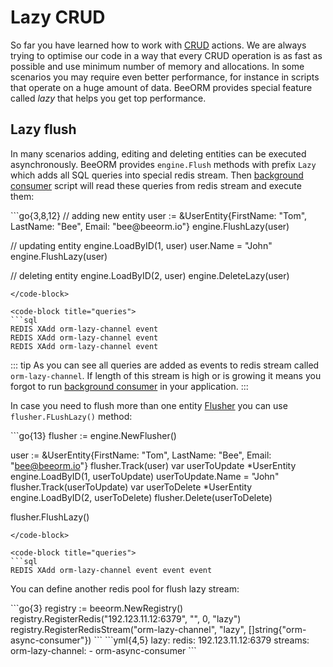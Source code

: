 # Lazy CRUD

So far you have learned how to work with [CRUD](/guide/crud.html) actions. 
We are always trying to optimise our code in a way that every CRUD operation is as
fast as possible and use minimum number of memory and allocations. 
In some scenarios you may require even better performance, for instance in 
scripts that operate on a huge amount of data. BeeORM provides special
feature called *lazy* that helps you get top performance.

## Lazy flush

In many scenarios adding, editing and deleting entities can be executed asynchronously.
BeeORM provides ``engine.Flush`` methods with prefix ``Lazy`` which adds all SQL queries
into special redis stream. Then [background consumer](/guide/background_consumer.html) script
will read these queries from redis stream and execute them:

<code-group>
<code-block title="code">
```go{3,8,12}
// adding new entity
user := &UserEntity{FirstName: "Tom", LastName: "Bee", Email: "bee@beeorm.io"}
engine.FlushLazy(user) 

// updating entity
engine.LoadByID(1, user)
user.Name = "John"
engine.FlushLazy(user)

// deleting entity
engine.LoadByID(2, user)
engine.DeleteLazy(user)
```
</code-block>

<code-block title="queries">
```sql
REDIS XAdd orm-lazy-channel event
REDIS XAdd orm-lazy-channel event
REDIS XAdd orm-lazy-channel event
```
</code-block>
</code-group>

::: tip
As you can see all queries are added as events to redis stream called 
``orm-lazy-channel``. If length of this stream is high or is growing it means 
you forgot to run [background consumer](/guide/background_consumer.html) in your 
application.
:::

In case you need to flush more than one entity [Flusher](/guide/crud.html#flusher) you can use
``flusher.FLushLazy()`` method:

<code-group>
<code-block title="code">
```go{13}
flusher := engine.NewFlusher()

user := &UserEntity{FirstName: "Tom", LastName: "Bee", Email: "bee@beeorm.io"}
flusher.Track(user) 
var userToUpdate *UserEntity
engine.LoadByID(1, userToUpdate)
userToUpdate.Name = "John"
flusher.Track(userToUpdate)
var userToDelete *UserEntity
engine.LoadByID(2, userToDelete)
flusher.Delete(userToDelete)

flusher.FlushLazy()
```
</code-block>

<code-block title="queries">
```sql
REDIS XAdd orm-lazy-channel event event event
```
</code-block>
</code-group>

You can define another redis pool for flush lazy stream:

<code-group>
<code-block title="code">
```go{3}
registry := beeorm.NewRegistry()
registry.RegisterRedis("192.123.11.12:6379", "", 0, "lazy")
registry.RegisterRedisStream("orm-lazy-channel", "lazy", []string{"orm-async-consumer"})
```
</code-block>

<code-block title="yaml">
```yml{4,5}
lazy:
    redis: 192.123.11.12:6379
    streams:
        orm-lazy-channel:
          - orm-async-consumer
```
</code-block>
</code-group>
